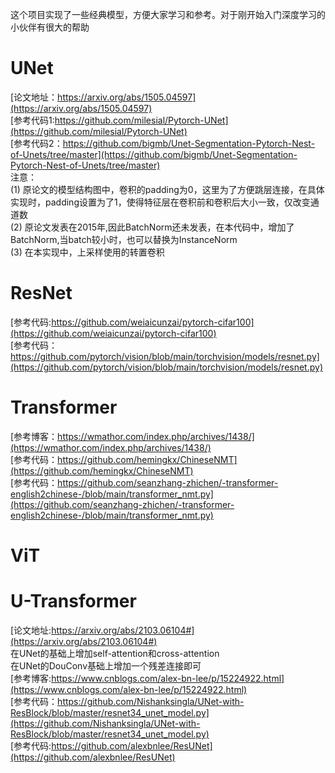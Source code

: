 这个项目实现了一些经典模型，方便大家学习和参考。对于刚开始入门深度学习的小伙伴有很大的帮助<br/>
# UNet
[论文地址：https://arxiv.org/abs/1505.04597](https://arxiv.org/abs/1505.04597)<br>
[参考代码1:https://github.com/milesial/Pytorch-UNet](https://github.com/milesial/Pytorch-UNet)<br/>
[参考代码2：https://github.com/bigmb/Unet-Segmentation-Pytorch-Nest-of-Unets/tree/master](https://github.com/bigmb/Unet-Segmentation-Pytorch-Nest-of-Unets/tree/master)<br/>
注意：<br/>
(1) 原论文的模型结构图中，卷积的padding为0，这里为了方便跳层连接，在具体实现时，padding设置为了1，使得特征层在卷积前和卷积后大小一致，仅改变通道数<br/>
(2) 原论文发表在2015年,因此BatchNorm还未发表，在本代码中，增加了BatchNorm,当batch较小时，也可以替换为InstanceNorm<br/>
(3) 在本实现中，上采样使用的转置卷积<br/>

# ResNet
[参考代码:https://github.com/weiaicunzai/pytorch-cifar100](https://github.com/weiaicunzai/pytorch-cifar100)<br/>
[参考代码：https://github.com/pytorch/vision/blob/main/torchvision/models/resnet.py](https://github.com/pytorch/vision/blob/main/torchvision/models/resnet.py)<br/>
# Transformer
[参考博客：https://wmathor.com/index.php/archives/1438/](https://wmathor.com/index.php/archives/1438/)<br/>
[参考代码：https://github.com/hemingkx/ChineseNMT](https://github.com/hemingkx/ChineseNMT)<br/>
[参考代码：https://github.com/seanzhang-zhichen/-transformer-english2chinese-/blob/main/transformer_nmt.py](https://github.com/seanzhang-zhichen/-transformer-english2chinese-/blob/main/transformer_nmt.py)<br/>
# ViT


# U-Transformer
[论文地址:https://arxiv.org/abs/2103.06104#](https://arxiv.org/abs/2103.06104#)<br/>
在UNet的基础上增加self-attention和cross-attention<br/>
在UNet的DouConv基础上增加一个残差连接即可<br/>
[参考博客:https://www.cnblogs.com/alex-bn-lee/p/15224922.html](https://www.cnblogs.com/alex-bn-lee/p/15224922.html)<br/>
[参考代码：https://github.com/Nishanksingla/UNet-with-ResBlock/blob/master/resnet34_unet_model.py](https://github.com/Nishanksingla/UNet-with-ResBlock/blob/master/resnet34_unet_model.py)<br/>
[参考代码:https://github.com/alexbnlee/ResUNet](https://github.com/alexbnlee/ResUNet)<br/>




